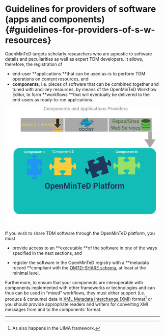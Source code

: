 # ​Guidelines for providers of software (apps and components) {#guidelines-for-providers-of-s-w-resources}

OpenMinTeD targets  scholarly researchers who are agnostic to software details and peculiarities as well as expert TDM developers. It allows, therefore, the registration of

* end-user **applications **that can be used as-is to perform TDM operations on content resources, and
* **components**, i.e. pieces of software that can be combined together and tuned with ancillary resources, by means of the OpenMinTeD Workflow Editor, to form **workflows **that will eventually be delivered to the end-users as ready-to-run applications.

![](/assets/4a.png)

If you wish to share TDM software through the OpenMinTeD platform, you must

* provide access to an **executable **of the software in one of the ways specified in the next sections, and

* register the software in the OpenMinTeD registry with a **metadata record **compliant with the  [OMTD-SHARE schema](/guidelines_for_providers_of_sw_resources/recommended_schema_for_sw_resources.md), at least at the minimal level.

Furthermore, to ensure that your components are interoperable with components implemented with other frameworks or technologies and can thus can be used in “mixed” workflows, they must either support \(i.e. produce & consume\) data in [XML Metadata Interchange \(XMI\)](http://www.omg.org/spec/XMI/) format[^1] or you should provide appropriate readers and writers for converting XMI messages from and to the components’ format.

---

[^1]: As also happens in the UIMA framework.

